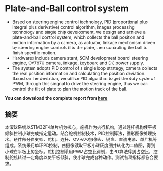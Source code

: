 # Plate-and-Ball control system

- Based on steering engine control technology, PID (proportional plus integral plus derivative) control algorithm, images processing technology and single chip development, we design and achieve a plate-and-ball control system, which collects the ball position and motion information by a camera, as actuator, linkage mechanism driven by steering engine controls tilts the plate, then controling the ball to finish specific motion.
- Hardwares include camera stant, SCM development board, steering engine, OV7670 camera, linkage, keyboard and DC power supply.
- The system adopts PID control of a single loop strategy, camera collects the real position information and calculating the position deviation. Based on the deviation, we utilize PID algorithm to get the duty cycle of PWM, through this singnal to drive the steering engine, thus we can control the tilt of plate to plan the motion track of the ball.

**You can dowmload the complete report from [here](https://github.com/PrideLee/Plate-and-Ball-control-system/blob/master/%E6%9D%BF%E7%90%83%E6%8E%A7%E5%88%B6%E7%B3%BB%E7%BB%9F.pdf)**

## 摘要

本滚球系统以STM32F4单片机为核心，舵机作为执行机构，通过连杆机构使平板倾斜控制小球完成指定运动。结合舵机控制技术，PID控制算法，图形图像处理技术。硬件部分由支架、舵机、连杆、OV7670摄像头、键盘、直流电源、单片机等组成。系统采用单环PD控制，由摄像读取平板小球灰度图并转化为二值图，得到小球在平板上的坐标。舵机控制采用PWM占空比调制，由PD算法得到占空比，控制舵机转过一定角度以使平板倾斜，使小球完成各种动作。测试各项指标都符合要求。
